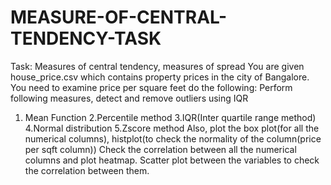 # MEASURE-OF-CENTRAL-TENDENCY-TASK
Task: Measures of central tendency, measures of spread
You are given house_price.csv which contains property prices in the city of Bangalore. You need to examine price per square feet do the following:
Perform following measures, detect and remove outliers using IQR
1. Mean Function
2.Percentile method
3.IQR(Inter quartile range method)
4.Normal distribution
5.Zscore method
Also, plot the box plot(for all the numerical columns), histplot(to check the normality of the column(price per sqft column))
Check the correlation between all the numerical columns and plot heatmap.
Scatter plot between the variables to check the correlation between them.
